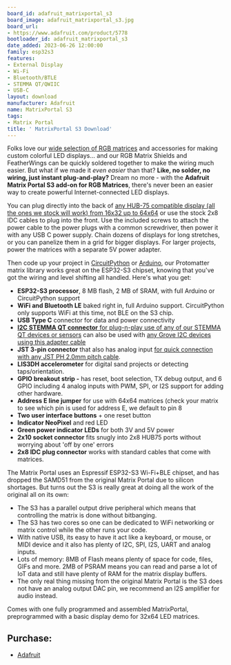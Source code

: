 ```yaml
---
board_id: adafruit_matrixportal_s3
board_image: adafruit_matrixportal_s3.jpg
board_url:
- https://www.adafruit.com/product/5778
bootloader_id: adafruit_matrixportal_s3
date_added: 2023-06-26 12:00:00
family: esp32s3
features:
- External Display
- Wi-Fi
- Bluetooth/BTLE
- STEMMA QT/QWIIC
- USB-C
layout: download
manufacturer: Adafruit
name: MatrixPortal S3
tags:
- Matrix Portal
title: ' MatrixPortal S3 Download'
---
```


Folks love our [wide selection of RGB matrices](https://www.adafruit.com/category/327) and accessories for making custom colorful LED displays... and our RGB Matrix Shields and FeatherWings can be quickly soldered together to make the wiring much easier. But what if we made it *even easier* than that? **Like, no solder, no wiring, just instant plug-and-play?** Dream no more - with the **Adafruit Matrix Portal S3 add-on for RGB Matrices**, there's never been an easier way to create powerful Internet-connected LED displays.

You can plug directly into the back of [any HUB-75 compatible display (all the ones we stock will work) from 16x32 up to 64x64](https://www.adafruit.com/category/327) or use the stock 2x8 IDC cables to plug into the front. Use the included screws to attach the power cable to the power plugs with a common screwdriver, then power it with any USB C power supply. Chain dozens of displays for long stretches, or you can panelize them in a grid for bigger displays. For larger projects, power the matrices with a separate 5V power adapter.

Then code up your project in [CircuitPython](https://learn.adafruit.com/rgb-led-matrices-matrix-panels-with-circuitpython) or [Arduino](https://learn.adafruit.com/adafruit-protomatter-rgb-matrix-library), our Protomatter matrix library works great on the ESP32-S3 chipset, knowing that you've got the wiring and level shifting all handled. Here's what you get:

- **ESP32-S3 processor**, 8 MB flash, 2 MB of SRAM, with full Arduino or CircuitPython support
- **WiFi and Bluetooth LE** baked right in, full Arduino support. CircuitPython only supports WiFi at this time, not BLE on the S3 chip.
- **USB Type C** connector for data and power connectivity
- [**I2C STEMMA QT connector** for plug-n-play use of any of our STEMMA QT devices or sensors](https://www.adafruit.com/category/620) can also be used with [any Grove I2C devices using this adapter cable](https://www.adafruit.com/product/4528)
- **JST 3-pin connector** that also has analog input [for quick connection with any JST PH 2.0mm pitch cable](https://www.adafruit.com/search?q=jst+2mm).
- **LIS3DH accelerometer** for digital sand projects or detecting taps/orientation.
- **GPIO breakout strip -** has reset, boot selection, TX debug output, and 6 GPIO including 4 analog inputs with PWM, SPI, or I2S support for adding other hardware.
- **Address E line jumper** for use with 64x64 matrices (check your matrix to see which pin is used for address E, we default to pin 8
- **Two user interface buttons** + one reset button
- **Indicator NeoPixel** and red LED
- **Green power indicator LEDs** for both 3V and 5V power
- **2x10 socket connector** fits snugly into 2x8 HUB75 ports without worrying about 'off by one' errors
- **2x8 IDC plug connector** works with standard cables that come with matrices.

The Matrix Portal uses an Espressif ESP32-S3 Wi-Fi+BLE chipset, and has dropped the SAMD51 from the original Matrix Portal due to silicon shortages. But turns out the S3 is really great at doing all the work of the original all on its own:

- The S3 has a parallel output drive peripheral which means that controlling the matrix is done without bitbanging.
- The S3 has two cores so one can be dedicated to WiFi networking or matrix control while the other runs your code.
- With native USB, its easy to have it act like a keyboard, or mouse, or MIDI device and it also has plenty of I2C, SPI, I2S, UART and analog inputs.
- Lots of memory: 8MB of Flash means plenty of space for code, files, GIFs and more. 2MB of PSRAM means you can read and parse a lot of IoT data and still have plenty of RAM for the matrix display buffers.
- The only real thing missing from the original Matrix Portal is the S3 does not have an analog output DAC pin, we recommend an I2S amplifier for audio instead.

Comes with one fully programmed and assembled MatrixPortal, preprogrammed with a basic display demo for 32x64 LED matrices.

## Purchase:

* [Adafruit](https://www.adafruit.com/product/5778)

